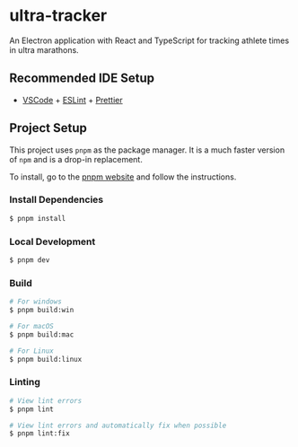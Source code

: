 # ultra-tracker

An Electron application with React and TypeScript for tracking athlete times in
ultra marathons.

## Recommended IDE Setup

- [VSCode](https://code.visualstudio.com/) +
  [ESLint](https://marketplace.visualstudio.com/items?itemName=dbaeumer.vscode-eslint) +
  [Prettier](https://marketplace.visualstudio.com/items?itemName=esbenp.prettier-vscode)

## Project Setup

This project uses `pnpm` as the package manager. It is a much faster version of
`npm` and is a drop-in replacement.

To install, go to the [pnpm website](https://pnpm.io/installation) and follow
the instructions.

### Install Dependencies

```bash
$ pnpm install
```

### Local Development

```bash
$ pnpm dev
```

### Build

```bash
# For windows
$ pnpm build:win

# For macOS
$ pnpm build:mac

# For Linux
$ pnpm build:linux
```

### Linting

```bash
# View lint errors
$ pnpm lint
```

```bash
# View lint errors and automatically fix when possible
$ pnpm lint:fix
```
